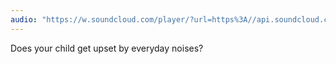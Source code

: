 ```yaml
---
audio: "https://w.soundcloud.com/player/?url=https%3A//api.soundcloud.com/tracks/1406300548%3Fsecret_token%3Ds-zrx9xVTvQm1&color=%23ff5500&auto_play=true&hide_related=false&show_comments=true&show_user=true&show_reposts=false&show_teaser=true&visual=true"
---
```


Does your child get upset by everyday noises?